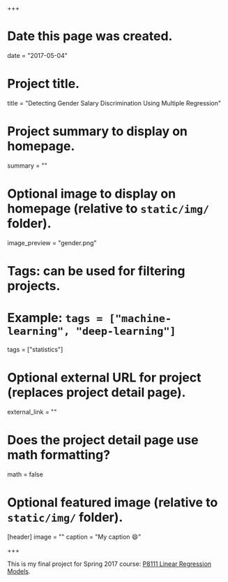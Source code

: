 +++
# Date this page was created.
date = "2017-05-04"

# Project title.
title = "Detecting Gender Salary Discrimination Using Multiple Regression"

# Project summary to display on homepage.
summary = ""

# Optional image to display on homepage (relative to `static/img/` folder).
image_preview = "gender.png"

# Tags: can be used for filtering projects.
# Example: `tags = ["machine-learning", "deep-learning"]`
tags = ["statistics"]

# Optional external URL for project (replaces project detail page).
external_link = ""

# Does the project detail page use math formatting?
math = false

# Optional featured image (relative to `static/img/` folder).
[header]
image = ""
caption = "My caption :smile:"

+++

This is my final project for Spring 2017 course: [P8111 Linear Regression Models](http://jeffgoldsmith.com/P8111/).